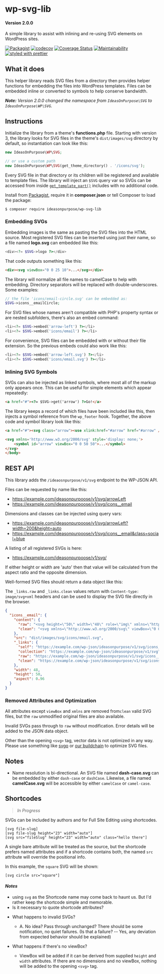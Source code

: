 # wp-svg-lib

#### Version 2.0.0

A simple library to assist with inlining and re-using SVG elements on WordPress sites.

[![Packagist](https://badgen.net/packagist/v/ideasonpurpose/wp-svg-lib)](https://packagist.org/packages/ideasonpurpose/wp-svg-lib)
[![codecov](https://codecov.io/gh/ideasonpurpose/wp-svg-lib/branch/master/graph/badge.svg)](https://codecov.io/gh/ideasonpurpose/wp-svg-lib)
[![Coverage Status](https://coveralls.io/repos/github/ideasonpurpose/wp-svg-lib/badge.svg)](https://coveralls.io/github/ideasonpurpose/wp-svg-lib)
[![Maintainability](https://api.codeclimate.com/v1/badges/c5828971734cecd15cd0/maintainability)](https://codeclimate.com/github/ideasonpurpose/wp-svg-lib/maintainability)
[![styled with prettier](https://img.shields.io/badge/styled_with-prettier-ff69b4.svg)](https://github.com/prettier/prettier)

## What it does

This helper library reads SVG files from a directory then provides helper functions for embedding the files into WordPress templates. Files can be embedded inline or converted to symbols to help conserve bandwidth.

_**Note:** Version 2.0.0 changed the namespace from `IdeasOnPurpose\SVG` to `IdeasOnPurpose\WP\SVG`._

## Instructions

Initialize the library from a theme's **functions.php** file. Starting with version 3, the library looks for SVG files in the theme's `dist/images/svg` directory by default, so instantiation can look like this:

```php
new IdeasOnPurpose\WP\SVG;

// or use a custom path
new IdeasOnPurpose\WP\SVG(get_theme_directory() . '/icons/svg');
```

Every SVG file in that directory or its children will be registered and available to template files. The library will inject an `$SVG` query var so SVGs can be accessed from inside [`get_template_part()`][gtp] includes with no additional code.

Install from [Packagist](https://packagist.org/packages/ideasonpurpose/wp-svg-lib), require it in **composer.json** or tell Composer to load the package:

```bash
$ composer require ideasonpurpose/wp-svg-lib
```

### Embedding SVGs

Embedding images is the same as pasting the SVG files into the HTML source. Most registered SVG files can be inserted using just their name, so a file named **logo.svg** can embedded like this:

```php
<div><?= $SVG->logo ?></div>
```

That code outputs something like this:

```html
<div><svg viewBox="0 0 25 10">...</svg></div>
```

The library will normalize all file names to camelCase to help with embedding. Directory separators will be replaced with double-underscores. Some examples:

```php
// the file 'icons/email-circle.svg' can be embedded as:
$SVG->icons__emailCircle;
```

For SVG files whose names aren't compatible with PHP's property syntax or are nested subfolders, there's also an embed command:

```php
<li><?= $SVG->embed('arrow-left') ?></li>
<li><?= $SVG->embed('icons/email') ?></li>
```

For convenience, SVG files can be embedded with or without their file extension. So the previous embeds could also work like this:

```php
<li><?= $SVG->embed('arrow-left.svg') ?></li>
<li><?= $SVG->embed('icons/email.svg') ?></li>
```

### Inlining SVG Symbols

SVGs can also be injected as linked symbols, where most all of the markup only appears once. This can be useful for simple elements which appear repeatedly:

```html
<a href="#"><?= $SVG->get('arrow') ?>Go!</a>
```

The library keeps a record of which files have been included like this, then injects a symbol reference from the `wp_footer` hook. Together, the above code and symbol library look like this:

```html
<a href="#"><svg class="arrow"><use xlink:href="#arrow" href="#arrow" /></svg>Go!</a>

<svg xmlns='http://www.w3.org/2000/svg' style='display: none;'>
    <symbol id="arrow" viewBox="0 0 50 50">...</symbol>
</svg>
</body>
```

## REST API

This library adds the `/ideaosnpurpose/v1/svg` endpoint to the WP-JSON API.

Files can be requested by name like this:

- https://example.com/ideasonpurpoose/v1/svg/arrowLeft
- https://example.com/ideasonpurpoose/v1/svg/icons__email

Dimensions and classes can be injected using query vars:

- https://example.com/ideasonpurpoose/v1/svg/arrowLeft?width=200&height=auto
- https://example.com/ideasonpurpoose/v1/svg/icons__email&class=social+blue

A listing of all registered SVGs is here:

- https://example.com/ideasonpurpoose/v1/svg/

If either height or width are 'auto' then that value will be calculated from the aspect ratio and the opposite dimension.

Well-formed SVG files should return a data object like this:

The `_links.raw` and `_links.clean` values return with `Content-type: image/svg+xml` headers and can be used to display the SVG file directly in the browser.

```json
{
  "icons__email": {
    "content": {
      "raw": "<svg height=\"50\" width=\"48\" role=\"img\" xmlns=\"http://www.w3.org/2000/svg\" viewBox=\"0 0 496 512\"><path d=\"M16 32c0z\"/></path></svg>",
      "clean": "<svg xmlns=\"http://www.w3.org/2000/svg\" viewBox=\"0 0 496 512\"><path d=\"M16 32c0z\"/></path></svg>\n"
    },
    "src": "dist/images/svg/icons/email.svg",
    "_links": {
      "self": "https://example.com/wp-json/ideasonpurpose/v1/svg/icons__email",
      "collection": "https://example.com/wp-json/ideasonpurpose/v1/svg",
      "raw": "https://example.com/wp-json/ideasonpurpose/v1/svg/icons__email.svg?raw",
      "clean": "https://example.com/wp-json/ideasonpurpose/v1/svg/icons__email.svg"
    },
    "width": 48,
    "height": 50,
    "aspect": 0.96
  }
}

```

### Removed Attributes and Optimization

All attributes except `viewBox` and `xmlns` are removed from`clean` valid SVG files, but the `raw` unmodified original files are also available.

Invalid SVGs pass through to `raw` without modification. Error details will be added to the JSON data object.

Other than the opening `<svg>` tag, vector data is not optimized in any way. Please use something like [svgo][] or [our buildchain][docker-build] to optimize SVG files.

## Notes

- Name resolution is bi-directional. An SVG file named **dash-case.svg** can be embedded by either `dash-case` or `dashCase`. Likewise, a file named **camelCase.svg** will be accessible by either `camelCase` or `camel-case`.

## Shortcodes

> _In Progress_

SVGs can be included by authors and for Full Site Editing using shortcodes.

```
[svg file-slug]
[svg file-slug height="23" width="auto"]
[svg src="fileSlug" height="23" width="auto" class="hello there"]
```

A single bare attribute will be treated as the source, but the shortcode prefers named attributes and if a shortcode contains both, the named `src` attribute will override the positional info.

In this example, the `square` SVG will be shown:

```
[svg circle src="square"]
```

#### _Notes_

- using `svg` as the Shortcode name may come back to haunt us. But I'd rather keep the shortcode simple and memorable.
- Is it necessary to quote shortcode attributes?

* What happens to invalid SVGs?

  - A. No idea? Pass through unchanged?
    There should be some notification, no quiet failures.
    (Is that a failure? -- Yes, any deviation from expected behavior should be explained)

* What happens if there's no viewBox?
  - ViewBox will be added if it can be derived from supplied `height` and `width` attributes. If there are no dimensions and no viewBox, nothing will be added to the opening `<svg>` tag.

[svgo]: https://www.npmjs.com/package/svgo
[docker-build]: https://github.com/ideasonpurpose/docker-build
[gtp]: https://developer.wordpress.org/reference/functions/get_template_part/
